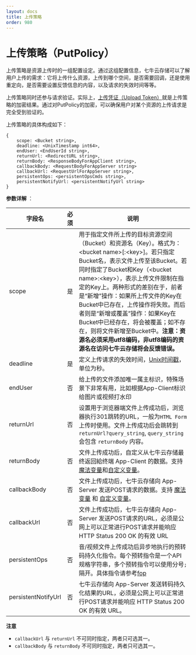 ```yaml
---
layout: docs
title: 上传策略
order: 980
---
```


<a name="put-policy"></a>
# 上传策略（PutPolicy）

上传策略是资源上传时的一组配置设定。通过这组配置信息，七牛云存储可以了解用户上传的需求：它将上传什么资源，上传到哪个空间，是否需要回调，还是使用重定向，是否需要设置反馈信息的内容，以及请求的失效时间等等。

上传策略同时还参与请求验证。实际上，[上传凭证（Upload Token）]()就是上传策略的加密结果。通过对PutPolicy的加密，可以确保用户对某个资源的上传请求是完全受到验证的。

上传策略的具体构成如下：

```
{
    scope: <Bucket string>,
    deadline: <UnixTimestamp int64>,
    endUser: <EndUserId string>,
    returnUrl: <RedirectURL string>,
    returnBody: <ResponseBodyForAppClient string>,
    callbackBody: <RequestBodyForAppServer string>
    callbackUrl: <RequestUrlForAppServer string>,
    persistentOps: <persistentOpsCmds string>,
    persistentNotifyUrl: <persistentNotifyUrl string>
}
```

**参数详解** ：

 字段名       | 必须 | 说明
--------------|:----:|-------------------------------------------------
 scope        | 是   | 用于指定文件所上传的目标资源空间（Bucket）和资源名（Key）。格式为：\<bucket name\>\[:\<key\>\]。若只指定Bucket名，表示文件上传至该Bucket。若同时指定了Bucket和Key（\<bucket name\>:\<key\>），表示上传文件限制在指定的Key上。两种形式的差别在于，前者是“新增”操作：如果所上传文件的Key在Bucket中已存在，上传操作将失败。而后者则是“新增或覆盖”操作：如果Key在Bucket中已经存在，将会被覆盖；如不存在，则将文件新增至Bucket中。**注意：资源名必须采用utf8编码，非utf8编码的资源名在访问七牛云存储将会反馈错误。**
 deadline     | 是   | 定义上传请求的失效时间，[Unix时间戳](http://en.wikipedia.org/wiki/Unix_time)，单位为秒。
 endUser      | 否   | 给上传的文件添加唯一属主标识，特殊场景下非常有用，比如根据App-Client标识给图片或视频打水印
 returnUrl    | 否   | 设置用于浏览器端文件上传成功后，浏览器执行301跳转的URL，一般为`HTML Form`上传时使用。文件上传成功后会跳转到`returnUrl?query_string`, `query_string`会包含 `returnBody` 内容。
 returnBody   | 否   | 文件上传成功后，自定义从七牛云存储最终返回給终端 App-Client 的数据。支持 [魔法变量](#MagicVariables)和[自定义变量](#xVariables)。
 callbackBody | 否   | 文件上传成功后，七牛云存储向 App-Server 发送POST请求的数据。支持 [魔法变量](#MagicVariables) 和 [自定义变量](#xVariables)。
 callbackUrl  | 否   | 文件上传成功后，七牛云存储向 App-Server 发送POST请求的URL，必须是公网上可以正常进行POST请求并能响应 HTTP Status 200 OK 的有效 URL 
 persistentOps | 否 | 音/视频文件上传成功后异步地执行的预转码持久化指令。每个预转指令是一个API规格字符串，多个预转指令可以使用分号`;`隔开。具体指令请参考[fop](http://docs.qiniu.com/api/v6/gen-use.html#fop) 
 persistentNotifyUrl | 否 | 七牛云存储向 App-Server 发送转码持久化结果的URL，必须是公网上可以正常进行POST请求并能响应 HTTP Status 200 OK 的有效 URL。

**注意**

- `callbackUrl` 与 `returnUrl` 不可同时指定，两者只可选其一。
- `callbackBody` 与 `returnBody` 不可同时指定，两者只可选其一。

<a name="upload-token"></a>
